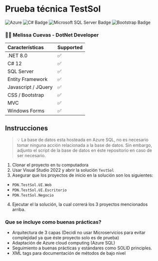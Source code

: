 # Prueba técnica TestSol

![Azure](https://img.shields.io/badge/azure-%230072C6.svg?style=for-the-badge&logo=microsoftazure&logoColor=white) ![C# Badge](https://img.shields.io/badge/C%23-512BD4?logo=csharp&logoColor=fff&style=for-the-badge) ![Microsoft SQL Server Badge](https://img.shields.io/badge/Microsoft%20SQL%20Server-CC2927?logo=microsoftsqlserver&logoColor=fff&style=for-the-badge) ![Bootstrap Badge](https://img.shields.io/badge/Bootstrap-7952B3?logo=bootstrap&logoColor=fff&style=for-the-badge)

### 👩‍💻 Melissa Cuevas - DotNet Developer

| Características     | Supported |
| :------------------ | --------- |
| .NET 8.0            | ✅        |
| C# 12               | ✅        |
| SQL Server          | ✅        |
| Entity Framework    | ✅        |
| Javascript / JQuery | ✅        |
| CSS / Bootstrap     | ✅        |
| MVC                 | ✅        |
| Windows Forms       | ✅        |

## Instrucciones

> 💡 La base de datos esta hosteada en Azure SQL, no es necesario tomar ninguna acción relacionada a la base de datos. Sin embargo, adjunto el script de la base de datos en éste repositorio en caso de ser necesario.

1. Clonar el proyecto en tu computadora
2. Usar Visual Studio 2022 y abrir la solución `TestSol`
3. Asegurar que los proyectos de inicio en la solución son los siguientes:

- `PDN.TestSol.UI.Web`
- `PDN.TestSol.UI.Escritorio`
- `PDN.TestSol.Negocio`

4. Ejecutar el la solución, la cual correrá los 3 proyectos mencionados arriba.

### Que se incluye como buenas prácticas?

- Arquitectura de 3 capas (Decidí no usar Microservicios para evitar complejidad ya que éste proyecto solo es de prueba)
- Adaptación de Azure cloud computing (Azure SQL)
- Seguimiento a buenas prácticas y estándares como SOLID principles.
- XML tags para documentación de métodos de bajo nivel
